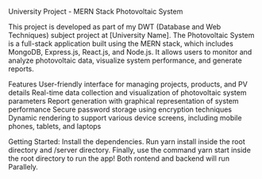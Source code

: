<bold>University Project - MERN Stack Photovoltaic System<bold>

This project is developed as part of my DWT (Database and Web Techniques) subject project at [University Name]. The Photovoltaic System is a full-stack application built using the MERN stack, which includes MongoDB, Express.js, React.js, and Node.js. It allows users to monitor and analyze photovoltaic data, visualize system performance, and generate reports.

Features
User-friendly interface for managing projects, products, and PV details
Real-time data collection and visualization of photovoltaic system parameters
Report generation with graphical representation of system performance
Secure password storage using encryption techniques
Dynamic rendering to support various device screens, including mobile phones, tablets, and laptops

Getting Started:
Install the dependencies. Run yarn install inside the root directory and /server directory.
Finally, use the command yarn start inside the root directory to run the app! Both rontend and backend will run Parallely.
